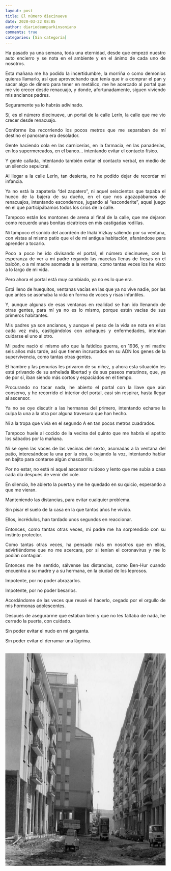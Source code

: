 ```yaml
---
layout: post
title: El número diecinueve
date: 2020-03-22 08:05
author: diariodeunparkinsoniano
comments: true
categories: [Sin categoría]
---
```

<p style="text-align:justify;">Ha pasado ya una semana, toda una eternidad, desde que empezó nuestro auto encierro y se nota en el ambiente y en el ánimo de cada uno de nosotros.</p>
<p style="text-align:justify;">Esta mañana me ha podido la incertidumbre, la morriña o como demonios quieras llamarlo, así que aprovechando que tenía que ir a comprar el pan y sacar algo de dinero para tener en metálico, me he acercado al portal que me vio crecer desde renacuajo, y donde, afortunadamente, siguen viviendo mis ancianos padres.</p>
<p style="text-align:justify;">Seguramente ya lo habrás adivinado.</p>
<p style="text-align:justify;">Sí, es el número diecinueve, un portal de la calle Lerín, la calle que me vio crecer desde renacuajo.</p>
<p style="text-align:justify;">Conforme iba recorriendo los pocos metros que me separaban de mí destino el panorama era desolador.</p>
<p style="text-align:justify;">Gente haciendo cola en las carnicerías, en la farmacia, en las panaderías, en los supermercados, en el banco… intentando evitar el contacto físico.</p>
<p style="text-align:justify;">Y gente callada, intentando también evitar el contacto verbal, en medio de un silencio sepulcral.</p>
<p style="text-align:justify;">Al llegar a la calle Lerín, tan desierta, no he podido dejar de recordar mi infancia.</p>
<p style="text-align:justify;">Ya no está la zapatería “del zapatero”, ni aquel seiscientos que tapaba el hueco de la bajera de su dueño, en el que nos agazapábamos de renacuajos, intentando escondernos, jugando al “esconderite”, aquel juego en el que participábamos todos los críos de la calle.</p>
<p style="text-align:justify;">Tampoco están los montones de arena al final de la calle, que me dejaron como recuerdo unas bonitas cicatrices en mis castigadas rodillas.</p>
<p style="text-align:justify;">Ni tampoco el sonido del acordeón de Iñaki Vizkay saliendo por su ventana, con vistas al mismo patio que el de mi antigua habitación, afanándose para aprender a tocarlo.</p>
<p style="text-align:justify;">Poco a poco he ido divisando el portal, el número diecinueve, con la esperanza de ver a mi padre regando las macetas llenas de fresas en el balcón, o a mí madre asomada a la ventana, como tantas veces los he visto a lo largo de mi vida.</p>
<p style="text-align:justify;">Pero ahora el portal está muy cambiado, ya no es lo que era.</p>
<p style="text-align:justify;">Está lleno de huequitos, ventanas vacías en las que ya no vive nadie, por las que antes se asomaba la vida en forma de voces y risas infantiles.</p>
<p style="text-align:justify;">Y, aunque algunas de esas ventanas en realidad se han ido llenando de otras gentes, para mí ya no es lo mismo, porque están vacías de sus primeros habitantes.</p>
<p style="text-align:justify;">Mis padres ya son ancianos, y aunque el peso de la vida se nota en ellos cada vez más, castigándolos con achaques y enfermedades, intentan cuidarse el uno al otro.</p>
<p style="text-align:justify;">Mi padre nació el mismo año que la fatídica guerra, en 1936, y mi madre seis años más tarde, así que tienen incrustados en su ADN los genes de la supervivencia, como tantas otras gentes.</p>
<p style="text-align:justify;">El hambre y las penurias les privaron de su niñez, y ahora esta situación les está privando de su anhelada libertad y de sus paseos matutinos, que, ya de por sí, iban siendo más cortos y espaciados en el tiempo.</p>
<p style="text-align:justify;">Procurando no tocar nada, he abierto el portal con la llave que aún conservo, y he recorrido el interior del portal, casi sin respirar, hasta llegar al ascensor.</p>
<p style="text-align:justify;">Ya no se oye discutir a las hermanas del primero, intentando echarse la culpa la una a la otra por alguna travesura que han hecho.</p>
<p style="text-align:justify;">Ni a la tropa que vivía en el segundo A en tan pocos metros cuadrados.</p>
<p style="text-align:justify;">Tampoco huele al cocido de la vecina del quinto que me habría el apetito los sábados por la mañana.</p>
<p style="text-align:justify;">Ni se oyen las voces de las vecinas del sexto, asomadas a la ventana del patio, interesándose la una por la otra, o bajando la voz, intentando hablar en bajito para contarse algún chascarrillo.</p>
<p style="text-align:justify;">Por no estar, no está ni aquel ascensor ruidoso y lento que me subía a casa cada día después de venir del cole.</p>
<p style="text-align:justify;">En silencio, he abierto la puerta y me he quedado en su quicio, esperando a que me vieran.</p>
<p style="text-align:justify;">Manteniendo las distancias, para evitar cualquier problema.</p>
<p style="text-align:justify;">Sin pisar el suelo de la casa en la que tantos años he vivido.</p>
<p style="text-align:justify;">Ellos, incrédulos, han tardado unos segundos en reaccionar.</p>
<p style="text-align:justify;">Entonces, como tantas otras veces, mi padre me ha sorprendido con su instinto protector.</p>
<p style="text-align:justify;">Como tantas otras veces, ha pensado más en nosotros que en ellos, advirtiéndome que no me acercara, por si tenían el coronavirus y me lo podían contagiar.</p>
<p style="text-align:justify;">Entonces me he sentido, sálvense las distancias, como Ben-Hur cuando encuentra a su madre y a su hermana, en la ciudad de los leprosos.</p>
<p style="text-align:justify;">Impotente, por no poder abrazarlos.</p>
<p style="text-align:justify;">Impotente, por no poder besarlos.</p>
<p style="text-align:justify;">Acordándome de las veces que reusé el hacerlo, cegado por el orgullo de mis hormonas adolescentes.</p>
<p style="text-align:justify;">Después de asegurarme que estaban bien y que no les faltaba de nada, he cerrado la puerta, con cuidado.</p>
<p style="text-align:justify;">Sin poder evitar el nudo en mi garganta.</p>
<p style="text-align:justify;">Sin poder evitar el derramar una lágrima.</p>
&nbsp;

<img class="img-fluid"  clasXs="alignnone size-full wp-image-924" src="/assets/images/2020/03/10390883_4212769973515_230121525506664074_n.jpg" alt="10390883_4212769973515_230121525506664074_n" width="960" height="668" />
